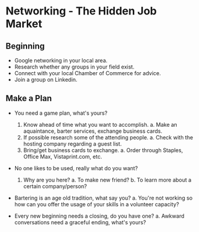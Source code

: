 <!-- TITLE: Networking -->
<!-- SUBTITLE: Its Important to Your Success -->

# Networking - The Hidden Job Market

## Beginning
- Google networking in your local area.
- Research whether any groups in your field exist.
- Connect with your local Chamber of Commerce for advice.
- Join a group on Linkedin.

## Make a Plan
- You need a game plan, what's yours?
  1.  Know ahead of time what you want to accomplish.
       a. Make an aquaintance, barter services, exchange business cards.
  2.  If possible research some of the attending people.
       a. Check with the hosting company regarding a guest list.
  3.  Bring/get business cards to exchange.
       a. Order through Staples, Office Max, Vistaprint.com, etc.
	
- No one likes to be used, really what do you want?
  1.  Why are  you here? 
				a. To  make new friend? 
				b. To learn more about a certain company/person?
- Bartering is an age old tradition, what say you?
				a. You're not working so how can you offer the usage of your skills in a volunteer capacity?
- Every new beginning needs a closing, do you have one?
				a.  Awkward conversations need a graceful ending, what's yours?